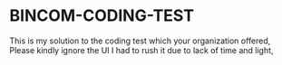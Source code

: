 # BINCOM-CODING-TEST
This is my solution to the coding test which your organization offered, Please kindly ignore the UI I had to rush it due to lack of time and light,
